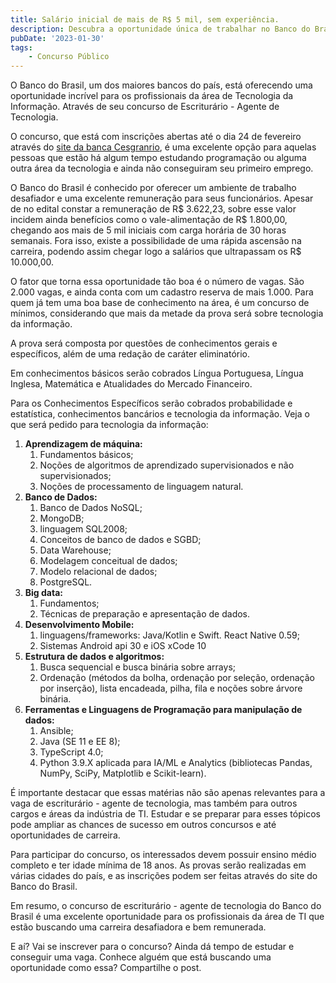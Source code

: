 ```yaml
---
title: Salário inicial de mais de R$ 5 mil, sem experiência.
description: Descubra a oportunidade única de trabalhar no Banco do Brasil, um dos maiores bancos do país, na área de Tecnologia da Informação.
pubDate: '2023-01-30'
tags: 
    - Concurso Público
---
```


O Banco do Brasil, um dos maiores bancos do país, está oferecendo uma oportunidade incrível para os profissionais da área de Tecnologia da Informação. Através de seu concurso de Escriturário - Agente de Tecnologia.

O concurso, que está com inscrições abertas até o dia 24 de fevereiro através do [site da banca Cesgranrio](https://www.cesgranrio.org.br/concursos/evento.aspx?id=bb0122), é uma excelente opção para aquelas pessoas que estão há algum tempo estudando programação ou alguma outra área da tecnologia e ainda não conseguiram seu primeiro emprego.

O Banco do Brasil é conhecido por oferecer um ambiente de trabalho desafiador e uma excelente remuneração para seus funcionários. Apesar de no edital constar a remuneração de R$ 3.622,23, sobre esse valor incidem ainda benefícios como o vale-alimentação de R$ 1.800,00, chegando aos mais de 5 mil iniciais com carga horária de 30 horas semanais. Fora isso, existe a possibilidade de uma rápida ascensão na carreira, podendo assim chegar logo a salários que ultrapassam os R$ 10.000,00.

O fator que torna essa oportunidade tão boa é o número de vagas. São 2.000 vagas, e ainda conta com um cadastro reserva de mais 1.000. Para quem já tem uma boa base de conhecimento na área, é um concurso de mínimos, considerando que mais da metade da prova será sobre tecnologia da informação.

A prova será composta por questões de conhecimentos gerais e específicos, além de uma redação de caráter eliminatório.

Em conhecimentos básicos serão cobrados Língua 
Portuguesa, Língua Inglesa, Matemática e Atualidades do Mercado Financeiro.

Para os Conhecimentos Específicos serão cobrados probabilidade e estatística, conhecimentos bancários e tecnologia da informação. Veja o que será pedido para tecnologia da informação:

1. **Aprendizagem de máquina:** 
    1. Fundamentos básicos; 
    2. Noções de algoritmos de aprendizado
    supervisionados e não supervisionados; 
    3. Noções de processamento de linguagem natural.
2. **Banco de Dados:** 
    1. Banco de Dados NoSQL;
    2. MongoDB; 
    3. linguagem SQL2008;
    4. Conceitos de banco de dados e SGBD; 
    5. Data Warehouse; 
    6. Modelagem conceitual de dados; 
    7. Modelo
    relacional de dados; 
    8. PostgreSQL.
3. **Big data:** 
    1. Fundamentos; 
    2. Técnicas de preparação e
    apresentação de dados. 
4. **Desenvolvimento Mobile:** 
    1. linguagens/frameworks: Java/Kotlin e Swift. React Native 0.59; 
    2. Sistemas
    Android api 30 e iOS xCode 10
5. **Estrutura de dados e algoritmos:** 
    1. Busca sequencial e busca binária sobre arrays; 
    2. Ordenação
    (métodos da bolha, ordenação por seleção, ordenação por inserção), lista encadeada, pilha, fila e noções sobre árvore binária. 
6. **Ferramentas e Linguagens de Programação para manipulação de dados:** 
    1. Ansible; 
    2. Java (SE 11 e EE 8); 
    3. TypeScript 4.0; 
    4. Python
    3.9.X aplicada para IA/ML e Analytics (bibliotecas Pandas, NumPy, SciPy, Matplotlib e Scikit-learn).

É importante destacar que essas matérias não são apenas relevantes para a vaga de escriturário - agente de tecnologia, mas também para outros cargos e áreas da indústria de TI. Estudar e se preparar para esses tópicos pode ampliar as chances de sucesso em outros concursos e até oportunidades de carreira.

Para participar do concurso, os interessados devem possuir ensino médio completo e ter idade mínima de 18 anos. As provas serão realizadas em várias cidades do país, e as inscrições podem ser feitas através do site do Banco do Brasil.

Em resumo, o concurso de escriturário - agente de tecnologia do Banco do Brasil é uma excelente oportunidade para os profissionais da área de TI que estão buscando uma carreira desafiadora e bem remunerada.

E aí? Vai se inscrever para o concurso? Ainda dá tempo de estudar e conseguir uma vaga. Conhece alguém que está buscando uma oportunidade como essa? Compartilhe o post.
